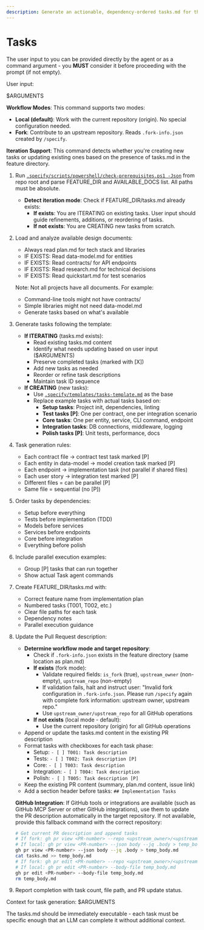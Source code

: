 ```yaml
---
description: Generate an actionable, dependency-ordered tasks.md for the feature based on available design artifacts.
---
```


# Tasks

The user input to you can be provided directly by the agent or as a command argument - you **MUST** consider it before proceeding with the prompt (if not empty).

User input:

$ARGUMENTS

**Workflow Modes**: This command supports two modes:
- **Local (default)**: Work with the current repository (origin). No special configuration needed.
- **Fork**: Contribute to an upstream repository. Reads `.fork-info.json` created by `/specify`.

**Iteration Support**: This command detects whether you're creating new tasks or updating existing ones based on the presence of tasks.md in the feature directory.

1. Run [`.specify/scripts/powershell/check-prerequisites.ps1 -Json`](../../.specify/scripts/powershell/check-prerequisites.ps1) from repo root and parse FEATURE_DIR and AVAILABLE_DOCS list. All paths must be absolute.
   - **Detect iteration mode**: Check if FEATURE_DIR/tasks.md already exists:
     - **If exists**: You are ITERATING on existing tasks. User input should guide refinements, additions, or reordering of tasks.
     - **If not exists**: You are CREATING new tasks from scratch.

2. Load and analyze available design documents:
   - Always read plan.md for tech stack and libraries
   - IF EXISTS: Read data-model.md for entities
   - IF EXISTS: Read contracts/ for API endpoints
   - IF EXISTS: Read research.md for technical decisions
   - IF EXISTS: Read quickstart.md for test scenarios

   Note: Not all projects have all documents. For example:
   - Command-line tools might not have contracts/
   - Simple libraries might not need data-model.md
   - Generate tasks based on what's available

3. Generate tasks following the template:
   - **If ITERATING** (tasks.md exists):
     - Read existing tasks.md content
     - Identify what needs updating based on user input ($ARGUMENTS)
     - Preserve completed tasks (marked with [X])
     - Add new tasks as needed
     - Reorder or refine task descriptions
     - Maintain task ID sequence
   - **If CREATING** (new tasks):
     - Use [`.specify/templates/tasks-template.md`](../../.specify/templates/tasks-template.md) as the base
     - Replace example tasks with actual tasks based on:
       * **Setup tasks**: Project init, dependencies, linting
       * **Test tasks [P]**: One per contract, one per integration scenario
       * **Core tasks**: One per entity, service, CLI command, endpoint
       * **Integration tasks**: DB connections, middleware, logging
       * **Polish tasks [P]**: Unit tests, performance, docs

4. Task generation rules:
   - Each contract file → contract test task marked [P]
   - Each entity in data-model → model creation task marked [P]
   - Each endpoint → implementation task (not parallel if shared files)
   - Each user story → integration test marked [P]
   - Different files = can be parallel [P]
   - Same file = sequential (no [P])

5. Order tasks by dependencies:
   - Setup before everything
   - Tests before implementation (TDD)
   - Models before services
   - Services before endpoints
   - Core before integration
   - Everything before polish

6. Include parallel execution examples:
   - Group [P] tasks that can run together
   - Show actual Task agent commands

7. Create FEATURE_DIR/tasks.md with:
   - Correct feature name from implementation plan
   - Numbered tasks (T001, T002, etc.)
   - Clear file paths for each task
   - Dependency notes
   - Parallel execution guidance

8. Update the Pull Request description:
   - **Determine workflow mode and target repository**:
     - Check if `.fork-info.json` exists in the feature directory (same location as plan.md)
     - **If exists** (fork mode):
       - Validate required fields: `is_fork` (true), `upstream_owner` (non-empty), `upstream_repo` (non-empty)
       - If validation fails, halt and instruct user: "Invalid fork configuration in `.fork-info.json`. Please run `/specify` again with complete fork information: upstream owner, upstream repo."
       - Use `upstream_owner/upstream_repo` for all GitHub operations
     - **If not exists** (local mode - default):
       - Use the current repository (origin) for all GitHub operations
   - Append or update the tasks.md content in the existing PR description
   - Format tasks with checkboxes for each task phase:
     * Setup: `- [ ] T001: Task description`
     * Tests: `- [ ] T002: Task description [P]`
     * Core: `- [ ] T003: Task description`
     * Integration: `- [ ] T004: Task description`
     * Polish: `- [ ] T005: Task description [P]`
   - Keep the existing PR content (summary, plan.md content, issue link)
   - Add a section header before tasks: `## Implementation Tasks`

   **GitHub Integration**: If GitHub tools or integrations are available (such as GitHub MCP Server or other GitHub integrations), use them to update the PR description automatically in the target repository. If not available, provide this fallback command with the correct repository:
   ```bash
   # Get current PR description and append tasks
   # If fork: gh pr view <PR-number> --repo <upstream_owner>/<upstream_repo> --json body --jq .body > temp_body.md
   # If local: gh pr view <PR-number> --json body --jq .body > temp_body.md
   gh pr view <PR-number> --json body --jq .body > temp_body.md
   cat tasks.md >> temp_body.md
   # If fork: gh pr edit <PR-number> --repo <upstream_owner>/<upstream_repo> --body-file temp_body.md
   # If local: gh pr edit <PR-number> --body-file temp_body.md
   gh pr edit <PR-number> --body-file temp_body.md
   rm temp_body.md
   ```

9. Report completion with task count, file path, and PR update status.

Context for task generation: $ARGUMENTS

The tasks.md should be immediately executable - each task must be specific enough that an LLM can complete it without additional context.
